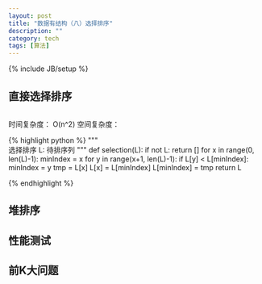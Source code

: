 ```yaml
---
layout: post
title: "数据有结构（八）选择排序"
description: ""
category: tech
tags: [算法]
---
```

{% include JB/setup %}
## 直接选择排序

<center><img src=""></center>

时间复杂度： O(n^2)
空间复杂度： 

{% highlight python %}
"""\
    选择排序
    L: 待排序列
"""
def selection(L):
    if not L: return []
    for x in range(0, len(L)-1):
        minIndex = x
        for y in range(x+1, len(L)-1):
            if L[y] < L[minIndex]: minIndex = y
        tmp = L[x]
        L[x] = L[minIndex]
        L[minIndex] = tmp
    return L

{% endhighlight %}  

## 堆排序



## 性能测试


## 前K大问题
